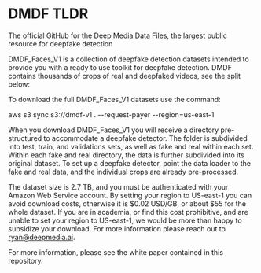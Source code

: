 # DMDF TLDR
The official GitHub for the Deep Media Data Files, the largest public resource for deepfake detection

DMDF_Faces_V1 is a collection of deepfake detection datasets intended to provide you with a ready to use toolkit for deepfake detection. DMDF contains thousands of crops of  real and deepfaked videos, see the split below:

To download the full DMDF_Faces_V1 datasets use the command:

aws s3 sync s3://dmdf-v1 . --request-payer --region=us-east-1

When you download DMDF_Faces_V1 you will receive a directory pre-structured to accommodate a deepfake detector. The folder is subdivided into test, train, and validations sets, as well as fake and real within each set. Within each fake and real directory, the data is further subdivided into its original dataset. To set up a deepfake detector,  point the data loader to the fake and real data, and the individual crops are already pre-processed. 

The dataset size is 2.7 TB, and you must be authenticated with your Amazon Web Service account. By setting your region to US-east-1 you can avoid download costs, otherwise it is $0.02 USD/GB, or about $55 for the whole dataset. If you are in academia, or find this cost prohibitive, and are unable to set your region to US-east-1, we would be more than happy to subsidize your download. For more information please reach out to ryan@deepmedia.ai.

For more information, please see the white paper contained in this repository.
